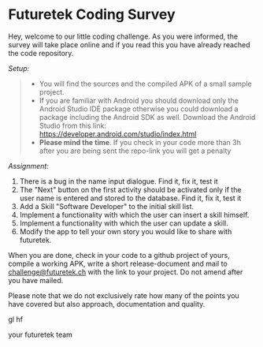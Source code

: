 Futuretek Coding Survey
===================


Hey,
welcome to our little coding challenge. As you were informed, the survey will take place online and if you read this you have already reached the code repository.

*Setup:*
> - You will find the sources and the compiled APK of a small sample project. 
> - If you are familiar with Android you should download only the Android Studio IDE package otherwise you could download a package including the Android SDK as well. Download the Android Studio from this link: https://developer.android.com/studio/index.html
> - **Please mind the time**. If you check in your code more than 3h after you are being sent the repo-link you will get a penalty


*Assignment:*

1. There is a bug in the name input dialogue. Find it, fix it, test it
2. The "Next" button on the first activity should be activated only if the user name is entered and stored to the database. Find it, fix it, test it
3. Add a Skill "Software Developer" to the initial skill list.
4. Implement a functionality with which the user can insert a skill himself.
5. Implement a functionality with which the user can update a skill.
6. Modify the app to tell your own story you would like to share with futuretek.

When you are done, check in your code to a github project of yours, compile a working APK, write a short release-document and mail to challenge@futuretek.ch with the link to your project. Do not amend after you have mailed.

Please note that we do not exclusively rate how many of the points you have covered but also approach, documentation and quality. 

gl hf

your futuretek team
